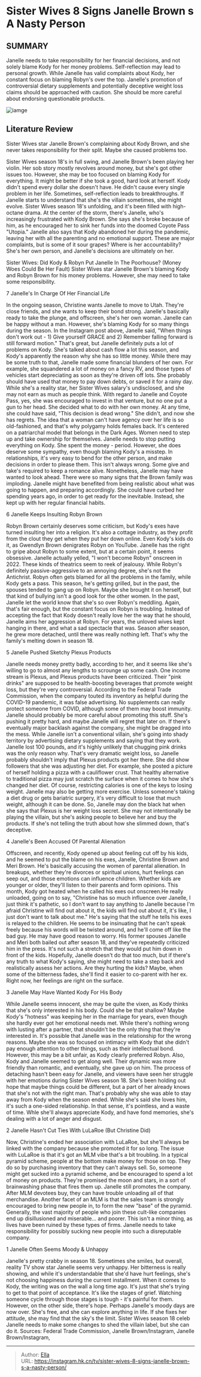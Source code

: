 # Sister Wives 8 Signs Janelle Brown s A Nasty Person


## SUMMARY 


 Janelle needs to take responsibility for her financial decisions, and not solely blame Kody for her money problems. Self-reflection may lead to personal growth. 
 While Janelle has valid complaints about Kody, her constant focus on blaming Robyn&#39;s over the top. 
 Janelle&#39;s promotion of controversial dietary supplements and potentially deceptive weight loss claims should be approached with caution. She should be more careful about endorsing questionable products. 

![iamge](https://static1.srcdn.com/wordpress/wp-content/uploads/2023/11/sister-wives_-8-signs-janelle-brown-s-a-nasty-person.jpg)

## Literature Review
Sister Wives star Janelle Brown&#39;s complaining about Kody Brown, and she never takes responsibility for their split. Maybe she caused problems too.   




Sister Wives season 18&#39;s in full swing, and Janelle Brown&#39;s been playing her violin. Her sob story mostly revolves around money, but she&#39;s got other issues too. However, she may be too focused on blaming Kody for everything. It might be better if she took a good, hard look at herself. Kody didn&#39;t spend every dollar she doesn&#39;t have. He didn&#39;t cause every single problem in her life. Sometimes, self-reflection leads to breakthroughs. If Janelle starts to understand that she&#39;s the villain sometimes, she might evolve.
Sister Wives season 18&#39;s unfolding, and it&#39;s been filled with high-octane drama. At the center of the storm, there&#39;s Janelle, who&#39;s increasingly frustrated with Kody Brown. She says she&#39;s broke because of him, as he encouraged her to sink her funds into the doomed Coyote Pass &#34;Utopia.&#34; Janelle also says that Kody abandoned her during the pandemic, leaving her with all the parenting and no emotional support. These are major complaints, but is some of it sour grapes? Where is her accountability? She&#39;s her own person, and Janelle&#39;s decisions are ultimately on her.
            
 
 Sister Wives: Did Kody &amp; Robyn Put Janelle In The Poorhouse? (Money Woes Could Be Her Fault) 
Sister Wives star Janelle Brown&#39;s blaming Kody and Robyn Brown for his money problems. However, she may need to take some responsibility. 













 








 7  Janelle&#39;s In Charge Of Her Financial Life 


In the ongoing season, Christine wants Janelle to move to Utah. They&#39;re close friends, and she wants to keep their bond strong. Janelle&#39;s basically ready to take the plunge, and offscreen, she&#39;s her own woman. Janelle can be happy without a man. However, she&#39;s blaming Kody for so many things during the season. In the Instagram post above, Janelle said, &#34;When things don&#39;t work out - 1) Give yourself GRACE and 2) Remember falling forward is still forward motion.&#34; That&#39;s great, but Janelle definitely puts a lot of problems on Kody.
She&#39;s talked about cash flow a lot this season, and Kody&#39;s apparently the reason why she has so little money. While there may be some truth to that, Janelle made some financial blunders of her own. For example, she squandered a lot of money on a fancy RV, and those types of vehicles start depreciating as soon as they&#39;re driven off lots. She probably should have used that money to pay down debts, or saved it for a rainy day. While she&#39;s a reality star, her Sister Wives salary&#39;s undisclosed, and she may not earn as much as people think.
With regard to Janelle and Coyote Pass, yes, she was encouraged to invest in that venture, but no one put a gun to her head. She decided what to do with her own money. At any time, she could have said, &#34;This decision is dead wrong.&#34; She didn&#39;t, and now she has regrets. The idea that a woman can&#39;t have agency over her life is so old-fashioned, and that&#39;s why polygamy holds females back. It&#39;s centered on a patriarchal model that belongs in the Dark Ages. Women need to step up and take ownership for themselves. Janelle needs to stop putting everything on Kody. She spent the money - period.
However, she does deserve some sympathy, even though blaming Kody&#39;s a misstep. In relationships, it&#39;s very easy to bend for the other person, and make decisions in order to please them. This isn&#39;t always wrong. Some give and take&#39;s required to keep a romance alive. Nonetheless, Janelle may have wanted to look ahead. There were so many signs that the Brown family was imploding. Janelle might have benefited from being realistic about what was going to happen, and preparing accordingly. She could have curbed her spending years ago, in order to get ready for the inevitable. Instead, she kept up with her regular financial habits.





 6  Janelle Keeps Insulting Robyn Brown 
        

Robyn Brown certainly deserves some criticism, but Kody&#39;s exes have turned insulting her into a religion. It&#39;s also a cottage industry, as they profit from the clout they get when they put her down online. Even Kody&#39;s kids do it, as Gwendlyn Brown denigrates Robyn on YouTube. Janelle has the right to gripe about Robyn to some extent, but at a certain point, it seems obsessive.
Janelle actually yelled, &#34;I won&#39;t become Robyn&#34; onscreen in 2022. These kinds of theatrics seem to reek of jealousy. While Robyn&#39;s definitely passive-aggressive to an annoying degree, she&#39;s not the Antichrist. Robyn often gets blamed for all the problems in the family, while Kody gets a pass. This season, he&#39;s getting grilled, but in the past, the spouses tended to gang up on Robyn. Maybe she brought it on herself, but that kind of bullying isn&#39;t a good look for the other women.
In the past, Janelle let the world know that she&#39;s so over Robyn&#39;s meddling. Again, that&#39;s fair enough, but the constant focus on Robyn is troubling. Instead of accepting the fact that Kody doesn&#39;t really love her the way that he should, Janelle aims her aggression at Robyn. For years, the unloved wives kept hanging in there, and what a sad spectacle that was. Season after season, he grew more detached, until there was really nothing left. That&#39;s why the family&#39;s melting down in season 18.





 5  Janelle Pushed Sketchy Plexus Products 


Janelle needs money pretty badly, according to her, and it seems like she&#39;s willing to go to almost any lengths to scrounge up some cash. One income stream is Plexus, and Plexus products have been criticized. Their &#34;pink drinks&#34; are supposed to be health-boosting beverages that promote weight loss, but they&#39;re very controversial. According to the Federal Trade Commission, when the company touted its inventory as helpful during the COVID-19 pandemic, it was false advertising. No supplements can really protect someone from COVID, although some of them may boost immunity.
Janelle should probably be more careful about promoting this stuff. She&#39;s pushing it pretty hard, and maybe Janelle will regret that later on. If there&#39;s eventually major backlash against the company, she might be dragged into the mess. While Janelle isn&#39;t a conventional villain, she&#39;s going into shady territory by advertising dietary supplements and saying that they work.
Janelle lost 100 pounds, and it&#39;s highly unlikely that chugging pink drinks was the only reason why. That&#39;s very dramatic weight loss, so Janelle probably shouldn&#39;t imply that Plexus products got her there. She did show followers that she was adjusting her diet. For example, she posted a picture of herself holding a pizza with a cauliflower crust. That healthy alternative to traditional pizza may just scratch the surface when it comes to how she&#39;s changed her diet. Of course, restricting calories is one of the keys to losing weight.
Janelle may also be getting more exercise. Unless someone&#39;s taking a diet drug or gets bariatric surgery, it&#39;s very difficult to lose that much weight, although it can be done. So, Janelle may don the black hat when she says that Plexus is her weight loss secret. She may not intentionally be playing the villain, but she&#39;s asking people to believe her and buy the products. If she&#39;s not telling the truth about how she slimmed down, that&#39;s deceptive.





 4  Janelle&#39;s Been Accused Of Parental Alienation 
        

Offscreen, and recently, Kody opened up about feeling cut off by his kids, and he seemed to put the blame on his exes, Janelle, Christine Brown and Meri Brown. He&#39;s basically accusing the women of parental alienation. In breakups, whether they&#39;re divorces or spiritual unions, hurt feelings can seep out, and those emotions can influence children. Whether kids are younger or older, they&#39;ll listen to their parents and form opinions.
This month, Kody got heated when he called his exes out onscreen.He really unloaded, going on to say, &#34;Christine has so much influence over Janelle, I just think it&#39;s pathetic, so I don&#39;t want to say anything to Janelle because I&#39;m afraid Christine will find out about it, the kids will find out about it, it&#39;s like, I just don&#39;t want to talk about me.&#34;
He&#39;s saying that the stuff he tells his exes is relayed to the children. He seems to be insinuating that he can&#39;t speak freely because his words will be twisted around, and he&#39;ll come off like the bad guy. He may have good reason to worry. His former spouses Janelle and Meri both bailed out after season 18, and they&#39;ve repeatedly criticized him in the press. It&#39;s not such a stretch that they would put him down in front of the kids.
Hopefully, Janelle doesn&#39;t do that too much, but if there&#39;s any truth to what Kody&#39;s saying, she might need to take a step back and realistically assess her actions. Are they hurting the kids? Maybe, when some of the bitterness fades, she&#39;ll find it easier to co-parent with her ex. Right now, her feelings are right on the surface.





 3  Janelle May Have Wanted Kody For His Body 
        

While Janelle seems innocent, she may be quite the vixen, as Kody thinks that she&#39;s only interested in his body. Could she be that shallow? Maybe Kody&#39;s &#34;hotness&#34; was keeping her in the marriage for years, even though she hardly ever got her emotional needs met. While there&#39;s nothing wrong with lusting after a partner, that shouldn&#39;t be the only thing that they&#39;re interested in.
It&#39;s possible that Janelle was in the relationship for the wrong reasons. Maybe she was so focused on intimacy with Kody that she didn&#39;t pay enough attention to other things, such as their intellectual bond. However, this may be a bit unfair, as Kody clearly preferred Robyn. Also, Kody and Janelle seemed to get along well. Their dynamic was more friendly than romantic, and eventually, she gave up on him.
The process of detaching hasn&#39;t been easy for Janelle, and viewers have seen her struggle with her emotions during Sister Wives season 18. She&#39;s been holding out hope that maybe things could be different, but a part of her already knows that she&#39;s not with the right man. That&#39;s probably why she was able to stay away from Kody when the season ended. While she&#39;s said she loves him, it&#39;s such a one-sided relationship. In that sense, it&#39;s pointless, and a waste of time. Whle she&#39;ll always appreciate Kody, and have fond memories, she&#39;s dealing with a lot of anger and disgust.





 2  Janelle Hasn&#39;t Cut Ties With LuLaRoe (But Christine Did) 
        

Now, Christine&#39;s ended her association with LuLaRoe, but she&#39;ll always be linked with the company because she promoted it for so long. The issue with LuLaRoe is that it&#39;s got an MLM vibe that&#39;s a bit troubling. In a typical pyramid scheme, people at the bottom make money for those on top. They do so by purchasing inventory that they can&#39;t always sell. So, someone might get sucked into a pyramid scheme, and be encouraged to spend a lot of money on products. They&#39;re promised the moon and stars, in a sort of brainwashing phase that fires them up. Janelle still promotes the company.
After MLM devotees buy, they can have trouble unloading all of that merchandise. Another facet of an MLM is that the sales team is strongly encouraged to bring new people in, to form the new &#34;base&#34; of the pyramid. Generally, the vast majority of people who join these cult-like companies end up disillusioned and miserable... and poorer. This isn&#39;t a minor thing, as lives have been ruined by these types of firms. Janelle needs to take responsibility for possibly sucking new people into such a disreputable company.





 1  Janelle Often Seems Moody &amp; Unhappy 
        

Janelle&#39;s pretty crabby in season 18. Sometimes she smiles, but overall, reality TV show star Janelle seems very unhappy. Her bitterness is really showing, and while it&#39;s understandable that she&#39;d have hurt feelings, she&#39;s not choosing happiness during the current installment. When it comes to Kody, the writing was on the wall a long time ago. It&#39;s just that she&#39;s trying to get to that point of acceptance. It&#39;s like the stages of grief. Watching someone cycle through those stages is tough - it&#39;s painful for them. However, on the other side, there&#39;s hope.
Perhaps Janelle&#39;s moody days are now over. She&#39;s free, and she can explore anything in life. If she fixes her attitude, she may find that the sky&#39;s the limit. Sister Wives season 18 celeb Janelle needs to make some changes to shed the villain label, but she can do it.
Sources: Federal Trade Commission, Janelle Brown/Instagram, Janelle Brown/Instagram, 

---

> Author: [Ella](https://instagram.hk.cn/)  
> URL: https://instagram.hk.cn/tv/sister-wives-8-signs-janelle-brown-s-a-nasty-person/  


